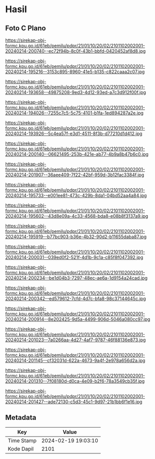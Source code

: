 # Hasil

## Foto C Plano

https://sirekap-obj-formc.kpu.go.id/61eb/pemilu/pdpr/21/01/10/20/02/2101102002001-20240214-200740--ec72f94b-8c0f-43b1-bbfd-0420452af8d8.jpg

https://sirekap-obj-formc.kpu.go.id/61eb/pemilu/pdpr/21/01/10/20/02/2101102002001-20240214-195216--3153c895-8960-41e5-b135-c822caaa2c07.jpg

https://sirekap-obj-formc.kpu.go.id/61eb/pemilu/pdpr/21/01/10/20/02/2101102002001-20240214-193658--49875208-9ed3-4d12-93ed-a7c3d912f00f.jpg

https://sirekap-obj-formc.kpu.go.id/61eb/pemilu/pdpr/21/01/10/20/02/2101102002001-20240214-194026--7255c7c5-5c75-4101-b1fa-1ed894287a2e.jpg

https://sirekap-obj-formc.kpu.go.id/61eb/pemilu/pdpr/21/01/10/20/02/2101102002001-20240214-193926--5c4ea57f-e3d1-4511-8f3b-d77210d1d412.jpg

https://sirekap-obj-formc.kpu.go.id/61eb/pemilu/pdpr/21/01/10/20/02/2101102002001-20240214-200140--06621495-253b-421e-ab77-4b9a8b47b6c0.jpg

https://sirekap-obj-formc.kpu.go.id/61eb/pemilu/pdpr/21/01/10/20/02/2101102002001-20240214-201907--36aee409-7f22-42bf-959d-3b12fac3384f.jpg

https://sirekap-obj-formc.kpu.go.id/61eb/pemilu/pdpr/21/01/10/20/02/2101102002001-20240214-195733--e001ee81-473c-429b-8da1-04bd52aa4a84.jpg

https://sirekap-obj-formc.kpu.go.id/61eb/pemilu/pdpr/21/01/10/20/02/2101102002001-20240214-195602--43d8e09a-4c33-4568-bda8-e08b8f3137a9.jpg

https://sirekap-obj-formc.kpu.go.id/61eb/pemilu/pdpr/21/01/10/20/02/2101102002001-20240214-195919--b77bc903-b36e-4b32-90d2-b11655daba87.jpg

https://sirekap-obj-formc.kpu.go.id/61eb/pemilu/pdpr/21/01/10/20/02/2101102002001-20240214-200031--039ed0f2-521f-4d1b-9c1a-c85f8f047392.jpg

https://sirekap-obj-formc.kpu.go.id/61eb/pemilu/pdpr/21/01/10/20/02/2101102002001-20240214-200234--be1d04b3-7297-48ec-ae6a-1d9154a24cad.jpg

https://sirekap-obj-formc.kpu.go.id/61eb/pemilu/pdpr/21/01/10/20/02/2101102002001-20240214-200342--ed579612-7cfd-4d7c-bfa8-98c37144645c.jpg

https://sirekap-obj-formc.kpu.go.id/61eb/pemilu/pdpr/21/01/10/20/02/2101102002001-20240214-200914--8e202425-9d5a-4499-906d-5046a080cc97.jpg

https://sirekap-obj-formc.kpu.go.id/61eb/pemilu/pdpr/21/01/10/20/02/2101102002001-20240214-201023--7a0266aa-4d27-4af7-9787-46f88136e873.jpg

https://sirekap-obj-formc.kpu.go.id/61eb/pemilu/pdpr/21/01/10/20/02/2101102002001-20240214-201145--cf32031d-622a-4673-9a4f-2e978a656d2a.jpg

https://sirekap-obj-formc.kpu.go.id/61eb/pemilu/pdpr/21/01/10/20/02/2101102002001-20240214-201310--7f08180d-d0ca-4e09-b2f6-78a3549cb35f.jpg

https://sirekap-obj-formc.kpu.go.id/61eb/pemilu/pdpr/21/01/10/20/02/2101102002001-20240214-201427--ade72130-c5d3-45c1-9d97-21b1bb6f1e16.jpg


## Metadata

| Key        | Value               |
| ---------- | ------------------- |
| Time Stamp | 2024-02-19 19:03:10 |
| Kode Dapil | 2101                |



